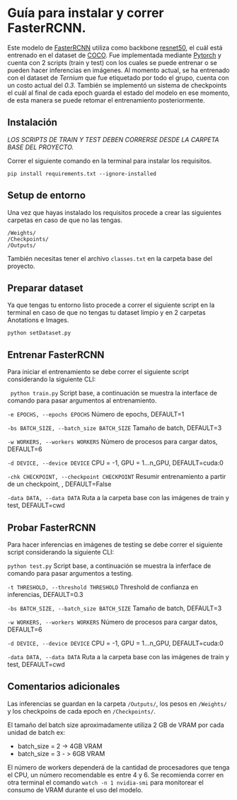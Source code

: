 # Guía para instalar y correr FasterRCNN.
Este modelo de [FasterRCNN](https://arxiv.org/abs/1506.01497) utiliza como backbone [resnet50](https://arxiv.org/abs/1512.03385), el cuál está entrenado en el dataset de [COCO](https://cocodataset.org/).
Fue implementada mediante [Pytorch](https://pytorch.org/) y cuenta con 2 scripts (train y test) con los cuales se puede entrenar o se pueden hacer inferencias en imágenes.
Al momento actual, se ha entrenado con el dataset de *Ternium* que fue etiquetado por todo el grupo, cuenta con un costo actual del *0.3*.
También se implementó un sistema de checkpoints el cuál al final de cada epoch guarda el estado del modelo en ese momento, de esta manera
se puede retomar el entrenamiento posteriormente.

## Instalación
*LOS SCRIPTS DE TRAIN Y TEST DEBEN CORRERSE DESDE LA CARPETA BASE DEL PROYECTO.*

Correr el siguiente comando en la terminal para instalar los requisitos.
```
pip install requirements.txt --ignore-installed
```

## Setup de entorno
Una vez que hayas instalado los requisitos procede a crear las siguientes carpetas en caso de que no las tengas.

```
/Weights/
/Checkpoints/
/Outputs/
```
También necesitas tener el archivo `classes.txt` en la carpeta base del proyecto.

## Preparar dataset
Ya que tengas tu entorno listo procede a correr el siguiente script en la terminal en caso de que no tengas tu dataset limpio y en 2 carpetas Anotations e Images.

```
python setDataset.py
```

## Entrenar FasterRCNN
Para iniciar el entrenamiento se debe correr el siguiente script considerando la siguiente CLI:

` python train.py`
Script base, a continuación se muestra la interface de comando para pasar argumentos al entrenamiento.

`-e EPOCHS, --epochs EPOCHS`
Número de epochs, DEFAULT=1

`-bs BATCH_SIZE, --batch_size BATCH_SIZE`
Tamaño de batch, DEFAULT=3

`-w WORKERS, --workers WORKERS`
Número de procesos para cargar datos, DEFAULT=6

`-d DEVICE, --device DEVICE`
CPU = -1, GPU = 1...n_GPU, DEFAULT=cuda:0

`-chk CHECKPOINT, --checkpoint CHECKPOINT`
Resumir entrenamiento a partir de un checkpoint, , DEFAULT=False

`-data DATA, --data DATA`
Ruta a la carpeta base con las imágenes de train y test, DEFAULT=cwd

## Probar FasterRCNN
Para hacer inferencias en imágenes de testing se debe correr el siguiente script considerando la siguiente CLI:

`python test.py`
Script base, a continuación se muestra la inferface de comando para pasar argumentos a testing.

`-t THRESHOLD, --threshold THRESHOLD`
Threshold de confianza en inferencias, DEFAULT=0.3

`-bs BATCH_SIZE, --batch_size BATCH_SIZE`
Tamaño de batch, DEFAULT=3

`-w WORKERS, --workers WORKERS`
Número de procesos para cargar datos, DEFAULT=6

`-d DEVICE, --device DEVICE`
CPU = -1, GPU = 1...n_GPU, DEFAULT=cuda:0

`-data DATA, --data DATA`
Ruta a la carpeta base con las imágenes de train y test, DEFAULT=cwd

## Comentarios adicionales
Las inferencias se guardan en la carpeta `/Outputs/`, los pesos en `/Weights/` y los checkpoins de cada epoch
en `/Checkpoints/`.

El tamaño del batch size aproximadamente utiliza 2 GB de VRAM por cada unidad de batch ex:
* batch_size = 2 -> 4GB VRAM
* batch_size = 3 - > 6GB VRAM

El número de workers dependerá de la cantidad de procesadores que tenga el CPU, un número recomendable es entre 4 y 6.
Se recomienda correr en otra terminal el comando `watch -n 1 nvidia-smi` para monitorear el consumo de VRAM durante el uso del modelo.
